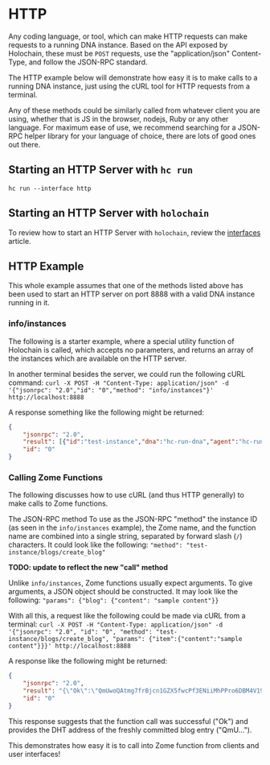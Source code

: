 # HTTP

Any coding language, or tool, which can make HTTP requests can make requests to a running DNA instance. Based on the API exposed by Holochain, these must be `POST` requests, use the "application/json" Content-Type, and follow the JSON-RPC standard.

The HTTP example below will demonstrate how easy it is to make calls to a running DNA instance, just using the cURL tool for HTTP requests from a terminal.

Any of these methods could be similarly called from whatever client you are using, whether that is JS in the browser, nodejs, Ruby or any other language. For maximum ease of use, we recommend searching for a JSON-RPC helper library for your language of choice, there are lots of good ones out there.

## Starting an HTTP Server with `hc run`

`hc run --interface http`

## Starting an HTTP Server with `holochain`

To review how to start an HTTP Server with `holochain`, review the [interfaces](./conductor_interfaces.md#interfacedrivertype-enum) article.

## HTTP Example

This whole example assumes that one of the methods listed above has been used to start an HTTP server on port 8888 with a valid DNA instance running in it.

### info/instances
The following is a starter example, where a special utility function of Holochain is called, which accepts no parameters, and returns an array of the instances which are available on the HTTP server.

In another terminal besides the server, we could run the following cURL command:
`curl -X POST -H "Content-Type: application/json" -d '{"jsonrpc": "2.0","id": "0","method": "info/instances"}' http://localhost:8888`

A response something like the following might be returned:
```json
{
    "jsonrpc": "2.0",
    "result": [{"id":"test-instance","dna":"hc-run-dna","agent":"hc-run-agent"}],
    "id": "0"
}
```

### Calling Zome Functions

The following discusses how to use cURL (and thus HTTP generally) to make calls to Zome functions.

The JSON-RPC method
To use as the JSON-RPC "method" the instance ID (as seen in the `info/instances` example), the Zome name, and the function name are combined into a single string, separated by forward slash (`/`) characters. It could look like the following:
`"method": "test-instance/blogs/create_blog"`

**TODO: update to reflect the new "call" method**

Unlike `info/instances`, Zome functions usually expect arguments. To give arguments, a JSON object should be constructed. It may look like the following:
`"params": {"blog": {"content": "sample content"}}`

With all this, a request like the following could be made via cURL from a terminal:
`curl -X POST -H "Content-Type: application/json" -d '{"jsonrpc": "2.0", "id": "0", "method": "test-instance/blogs/create_blog", "params": {"item":{"content":"sample content"}}}' http://localhost:8888`

A response like the following might be returned:
```json
{
    "jsonrpc": "2.0",
    "result": "{\"Ok\":\"QmUwoQAtmg7frBjcn1GZX5fwcPf3ENiiMhPPro6DBM4V19\"}",
    "id": "0"
}
```

This response suggests that the function call was successful ("Ok") and provides the DHT address of the freshly committed blog entry ("QmU...").

This demonstrates how easy it is to call into Zome function from clients and user interfaces!

